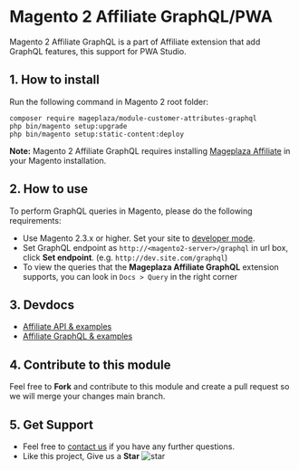 # Magento 2 Affiliate GraphQL/PWA

Magento 2 Affiliate GraphQL is a part of Affiliate extension that add GraphQL features, this support for PWA Studio.
## 1. How to install

Run the following command in Magento 2 root folder:

```
composer require mageplaza/module-customer-attributes-graphql
php bin/magento setup:upgrade
php bin/magento setup:static-content:deploy
```

**Note:**
Magento 2 Affiliate GraphQL requires installing [Mageplaza Affiliate](https://www.mageplaza.com/magento-2-affiliate-extension/) in your Magento installation.

## 2. How to use

To perform GraphQL queries in Magento, please do the following requirements:

- Use Magento 2.3.x or higher. Set your site to [developer mode](https://www.mageplaza.com/devdocs/enable-disable-developer-mode-magento-2.html).
- Set GraphQL endpoint as `http://<magento2-server>/graphql` in url box, click **Set endpoint**.
  (e.g. `http://dev.site.com/graphql`)
- To view the queries that the **Mageplaza Affiliate GraphQL** extension supports, you can look in `Docs > Query` in the right corner

## 3. Devdocs

- [Affiliate API & examples](https://documenter.getpostman.com/view/10589000/TVRpzjwy?version=latest)
- [Affiliate GraphQL & examples](https://documenter.getpostman.com/view/10589000/U16nLQVw)


## 4. Contribute to this module

Feel free to **Fork** and contribute to this module and create a pull request so we will merge your changes main branch.

## 5. Get Support

- Feel free to [contact us](https://www.mageplaza.com/contact.html) if you have any further questions.
- Like this project, Give us a **Star** ![star](https://i.imgur.com/S8e0ctO.png)
